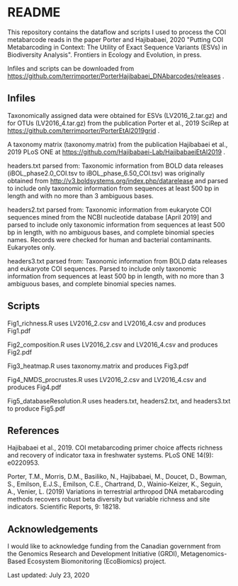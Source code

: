 # README

This repository contains the dataflow and scripts I used to process the COI metabarcode reads in the paper Porter and Hajibabaei, 2020 "Putting COI Metabarcoding in Context: The Utility of Exact Sequence Variants (ESVs) in Biodiversity Analysis". Frontiers in Ecology and Evolution, in press.

Infiles and scripts can be downloaded from https://github.com/terrimporter/PorterHajibabaei_DNAbarcodes/releases .

## Infiles

Taxonomically assigned data were obtained for ESVs (LV2016_2.tar.gz) and for OTUs (LV2016_4.tar.gz) from the publication Porter et al., 2019 SciRep at https://github.com/terrimporter/PorterEtAl2019grid . 

A taxonomy matrix (taxonomy.matrix) from the publication Hajibabaei et al., 2019 PLoS ONE at https://github.com/Hajibabaei-Lab/HajibabaeiEtAl2019 .

headers.txt parsed from:
Taxonomic information from BOLD data releases (iBOL_phase2.0_COI.tsv to iBOL_phase_6.50_COI.tsv) was originally obtained from http://v3.boldsystems.org/index.php/datarelease and parsed to include only taxonomic information from sequences at least 500 bp in length and with no more than 3 ambiguous bases.

headers2.txt parsed from:
Taxonomic information from eukaryote COI sequences mined from the NCBI nucleotide database [April 2019] and parsed to include only taxonomic information from sequences at least 500 bp in length, with no ambiguous bases, and complete binomial species names.  Records were checked for human and bacterial contaminants.  Eukaryotes only.

headers3.txt parsed from:
Taxonomic information from BOLD data releases and eukaryote COI sequences.  Parsed to include only taxonomic information from sequences at least 500 bp in length, with no more than 3 ambiguous bases, and complete binomial species names.

## Scripts

Fig1_richness.R uses LV2016_2.csv and LV2016_4.csv and produces Fig1.pdf

Fig2_composition.R uses LV2016_2.csv and LV2016_4.csv and produces Fig2.pdf

Fig3_heatmap.R uses taxonomy.matrix and produces Fig3.pdf

Fig4_NMDS_procrustes.R uses LV2016_2.csv and LV2016_4.csv and produces Fig4.pdf

Fig5_databaseResolution.R uses headers.txt, headers2.txt, and headers3.txt to produce Fig5.pdf 

## References

Hajibabaei et al., 2019. COI metabarcoding primer choice affects richness and recovery of indicator taxa in freshwater systems. PLoS ONE 14(9): e0220953.

Porter, T.M., Morris, D.M., Basiliko, N., Hajibabaei, M., Doucet, D., Bowman, S., Emilson, E.J.S., Emilson, C.E., Chartrand, D., Wainio-Keizer, K., Seguin, A., Venier, L.  (2019) Variations in terrestrial arthropod DNA metabarcoding methods recovers robust beta diversity but variable richness and site indicators.  Scientific Reports, 9: 18218.

## Acknowledgements

I would like to acknowledge funding from the Canadian government from the Genomics Research and Development Initiative (GRDI), Metagenomics-Based Ecosystem Biomonitoring (EcoBiomics) project.

Last updated: July 23, 2020
